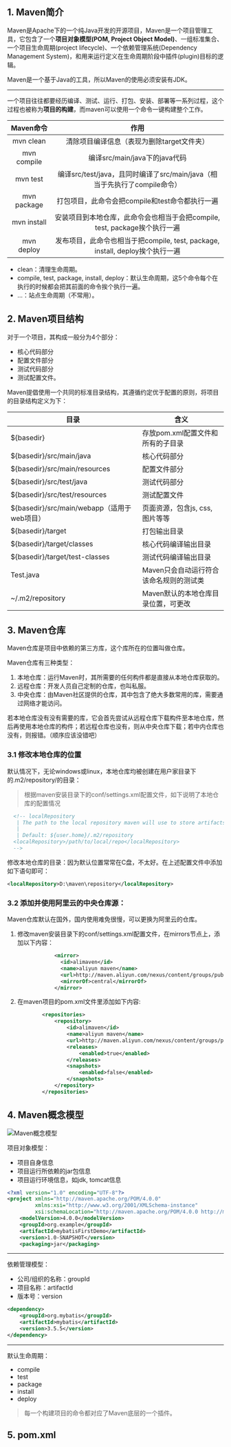## 1. Maven简介

Maven是Apache下的一个纯Java开发的开源项目，Maven是一个项目管理工具，它包含了一个**项目对象模型(POM, Project     Object Model)**、一组标准集合、一个项目生命周期(project     lifecycle)、一个依赖管理系统(Dependency     Management System)，和用来运行定义在生命周期阶段中插件(plugin)目标的逻辑。

Maven是一个基于Java的工具，所以Maven的使用必须安装有JDK。

---

一个项目往往都要经历编译、测试、运行、打包、安装、部署等一系列过程，这个过程也被称为**项目的构建**，而maven可以使用一个命令一键构建整个工作。

|  Maven命令   |                             作用                             |
| :----------: | :----------------------------------------------------------: |
|  mvn  clean  |          清除项目编译信息（表现为删除target文件夹）          |
| mvn compile  |                编译src/main/java下的java代码                 |
|  mvn  test   | 编译src/test/java，且同时编译了src/main/java（相当于先执行了compile命令） |
| mvn  package |       打包项目，此命令会把compile和test命令都执行一遍        |
| mvn  install | 安装项目到本地仓库，此命令会也相当于会把compile, test, package挨个执行一遍 |
| mvn  deploy  | 发布项目，此命令也相当于把compile, test, package, install, deploy挨个执行一遍 |

- clean：清理生命周期。
- compile,     test, package, install, deploy：默认生命周期，这5个命令每个在执行的时候都会把其前面的命令挨个执行一遍。
- …：站点生命周期（不常用）。

## 2. Maven项目结构

对于一个项目，其构成一般分为4个部分：

- 核心代码部分
- 配置文件部分
- 测试代码部分
- 测试配置文件。

Maven提倡使用一个共同的标准目录结构，其遵循约定优于配置的原则，将项目的目录结构定义为下：

| 目录                                        | 含义                                    |
| ------------------------------------------- | --------------------------------------- |
| ${basedir}                                  | 存放pom.xml配置文件和所有的子目录       |
| ${basedir}/src/main/java                    | 核心代码部分                            |
| ${basedir}/src/main/resources               | 配置文件部分                            |
| ${basedir}/src/test/java                    | 测试代码部分                            |
| ${basedir}/src/test/resources               | 测试配置文件                            |
| ${basedir}/src/main/webapp（适用于web项目） | 页面资源，包含js,  css, 图片等等        |
| ${basedir}/target                           | 打包输出目录                            |
| ${basedir}/target/classes                   | 核心代码编译输出目录                    |
| ${basedir}/target/test-classes              | 测试代码编译输出目录                    |
| Test.java                                   | Maven只会自动运行符合该命名规则的测试类 |
| ~/.m2/repository                            | Maven默认的本地仓库目录位置，可更改     |

## 3. Maven仓库

Maven仓库是项目中依赖的第三方库，这个库所在的位置叫做仓库。

Maven仓库有三种类型：

1. 本地仓库：运行Maven时，其所需要的任何构件都是直接从本地仓库获取的。
2. 远程仓库：开发人员自己定制的仓库，也叫私服。
3. 中央仓库：由Maven社区提供的仓库，其中包含了绝大多数常用的库，需要通过网络才能访问。

若本地仓库没有没有需要的库，它会首先尝试从远程仓库下载构件至本地仓库，然后再使用本地仓库的构件；若远程仓库也没有，则从中央仓库下载；若中内仓库也没有，则报错。（顺序应该没错吧）

### 3.1 修改本地仓库的位置

默认情况下，无论windows或linux，本地仓库均被创建在用户家目录下的.m2/repository/的目录：

> 根据maven安装目录下的conf/settings.xml配置文件，如下说明了本地仓库的配置情况 

```xml
  <!-- localRepository
   | The path to the local repository maven will use to store artifacts.
   |
   | Default: ${user.home}/.m2/repository
  <localRepository>/path/to/local/repo</localRepository>
  -->
```

修改本地仓库的目录：因为默认位置常常在C盘，不太好。在上述配置文件中添加如下语句即可：

```xml
<localRepository>D:\maven\repository</localRepository>
```

### 3.2 添加并使用阿里云的中央仓库源：

Maven仓库默认在国外，国内使用难免很慢，可以更换为阿里云的仓库。

1. 修改maven安装目录下的conf/settings.xml配置文件，在mirrors节点上，添加以下内容：

    ```xml
    		    <mirror>
    		      <id>alimaven</id>
    		      <name>aliyun maven</name>
    		      <url>http://maven.aliyun.com/nexus/content/groups/public/</url>
    		      <mirrorOf>central</mirrorOf>
    		    </mirror>
    ```

    

2. 在maven项目的pom.xml文件里添加如下内容:

    ```xml
    		<repositories>
    		    <repository>
    		        <id>alimaven</id>
    		        <name>aliyun maven</name>
    		        <url>http://maven.aliyun.com/nexus/content/groups/public/</url>
    		        <releases>
    		            <enabled>true</enabled>
    		        </releases>
    		        <snapshots>
    		            <enabled>false</enabled>
    		        </snapshots>
    		    </repository>
    		</repositories>
    ```

## 4. Maven概念模型

![Maven概念模型](https://chua-n.gitee.io/blog-images/notebooks/Java/Maven概念模型.png)

项目对象模型：

- 项目自身信息
- 项目运行所依赖的jar包信息
- 项目运行环境信息，如jdk, tomcat信息

```xml
<?xml version="1.0" encoding="UTF-8"?>
<project xmlns="http://maven.apache.org/POM/4.0.0"
         xmlns:xsi="http://www.w3.org/2001/XMLSchema-instance"
         xsi:schemaLocation="http://maven.apache.org/POM/4.0.0 http://maven.apache.org/xsd/maven-4.0.0.xsd">
    <modelVersion>4.0.0</modelVersion>
    <groupId>org.example</groupId>
    <artifactId>mybatisFirstDemo</artifactId>
    <version>1.0-SNAPSHOT</version>
    <packaging>jar</packaging>
```

---

依赖管理模型：

- 公司/组织的名称：groupId
- 项目名称：artifactId
- 版本号：version

```xml
<dependency>
    <groupId>org.mybatis</groupId>
    <artifactId>mybatis</artifactId>
    <version>3.5.5</version>
</dependency>
```

---

默认生命周期：

- compile
- test
- package
- install
- deploy

> 每一个构建项目的命令都对应了Maven底层的一个插件。

## 5. pom.xml

